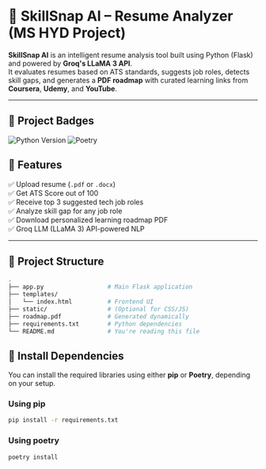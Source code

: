 # 🚀 SkillSnap AI – Resume Analyzer (MS HYD Project)

**SkillSnap AI** is an intelligent resume analysis tool built using Python (Flask) and powered by **Groq's LLaMA 3 API**.  
It evaluates resumes based on ATS standards, suggests job roles, detects skill gaps, and generates a **PDF roadmap** with curated learning links from **Coursera**, **Udemy**, and **YouTube**.

---
## 📛 Project Badges

![Python Version](https://img.shields.io/badge/python-3.11-blue?logo=python)
![Poetry](https://img.shields.io/badge/poetry-dependency--manager-brightgreen?logo=python)


## 📌 Features

✅ Upload resume (`.pdf` or `.docx`)  
✅ Get ATS Score out of 100  
✅ Receive top 3 suggested tech job roles  
✅ Analyze skill gap for any job role  
✅ Download personalized learning roadmap PDF  
✅ Groq LLM (LLaMA 3) API-powered NLP  

---

## 📁 Project Structure

```bash
.
├── app.py                  # Main Flask application
├── templates/
│   └── index.html          # Frontend UI
├── static/                 # (Optional for CSS/JS)
├── roadmap.pdf             # Generated dynamically
├── requirements.txt        # Python dependencies
└── README.md               # You're reading this file

```
## 🦾 Install Dependencies

You can install the required libraries using either **pip** or **Poetry**, depending on your setup.

### Using pip
```bash
pip install -r requirements.txt
```
### Using poetry
```bash
poetry install
```


 

